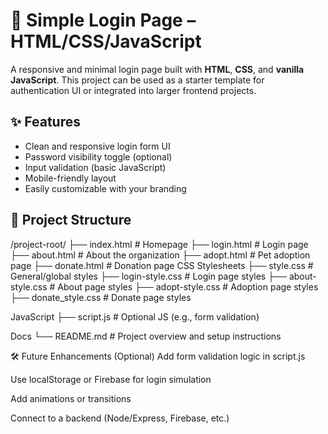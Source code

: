 # 🔐 Simple Login Page – HTML/CSS/JavaScript

A responsive and minimal login page built with **HTML**, **CSS**, and **vanilla JavaScript**. This project can be used as a starter template for authentication UI or integrated into larger frontend projects.

## ✨ Features

- Clean and responsive login form UI
- Password visibility toggle (optional)
- Input validation (basic JavaScript)
- Mobile-friendly layout
- Easily customizable with your branding

## 📁 Project Structure

/project-root/
├── index.html # Homepage
├── login.html # Login page
├── about.html # About the organization
├── adopt.html # Pet adoption page
├── donate.html # Donation page
CSS Stylesheets
├── style.css # General/global styles
├── login-style.css # Login page styles
├── about-style.css # About page styles
├── adopt-style.css # Adoption page styles
├── donate_style.css # Donate page styles

JavaScript
├── script.js # Optional JS (e.g., form validation)

Docs
└── README.md # Project overview and setup instructions

🛠️ Future Enhancements (Optional)
Add form validation logic in script.js

Use localStorage or Firebase for login simulation

Add animations or transitions

Connect to a backend (Node/Express, Firebase, etc.)
